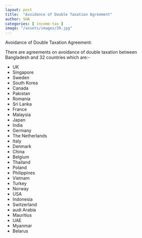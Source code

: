 ```yaml
---
layout: post
title:  "Avoidance of Double Taxation Agreement"
author: SHA
categories: [ income-tax ]
image: "/assets/images/39.jpg"
---
```


Avoidance of Double Taxation Agreement: 

There are agreements on avoidance of double taxation between Bangladesh and 32 countries which are:-

- UK
- Singapore
- Sweden
- South Korea
- Canada
- Pakistan
- Romania
- Sri Lanka
- France
- Malaysia
- Japan
- India
- Germany
- The Netherlands
- Italy
- Denmark
- China
- Belgium
- Thailand
- Poland
- Philippines
- Vietnam
- Turkey
- Norway
- USA
- Indonesia
- Switzerland
- audi Arabia
- Mauritius
- UAE
- Myanmar
- Belarus



